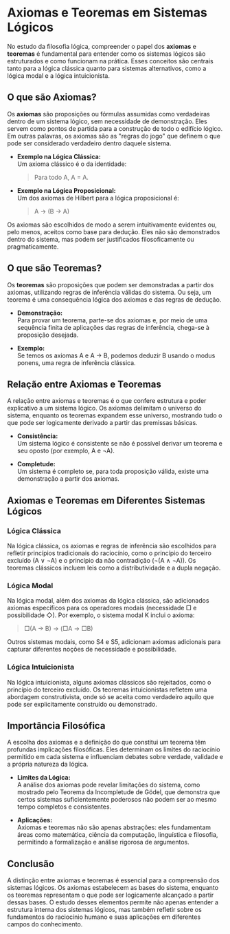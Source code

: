 # Axiomas e Teoremas em Sistemas Lógicos

No estudo da filosofia lógica, compreender o papel dos **axiomas** e **teoremas** é fundamental para entender como os sistemas lógicos são estruturados e como funcionam na prática. Esses conceitos são centrais tanto para a lógica clássica quanto para sistemas alternativos, como a lógica modal e a lógica intuicionista.

## O que são Axiomas?

Os **axiomas** são proposições ou fórmulas assumidas como verdadeiras dentro de um sistema lógico, sem necessidade de demonstração. Eles servem como pontos de partida para a construção de todo o edifício lógico. Em outras palavras, os axiomas são as "regras do jogo" que definem o que pode ser considerado verdadeiro dentro daquele sistema.

- **Exemplo na Lógica Clássica:**  
  Um axioma clássico é o da identidade:  
  > Para todo A, A = A.

- **Exemplo na Lógica Proposicional:**  
  Um dos axiomas de Hilbert para a lógica proposicional é:  
  > A → (B → A)

Os axiomas são escolhidos de modo a serem intuitivamente evidentes ou, pelo menos, aceitos como base para dedução. Eles não são demonstrados dentro do sistema, mas podem ser justificados filosoficamente ou pragmaticamente.

## O que são Teoremas?

Os **teoremas** são proposições que podem ser demonstradas a partir dos axiomas, utilizando regras de inferência válidas do sistema. Ou seja, um teorema é uma consequência lógica dos axiomas e das regras de dedução.

- **Demonstração:**  
  Para provar um teorema, parte-se dos axiomas e, por meio de uma sequência finita de aplicações das regras de inferência, chega-se à proposição desejada.

- **Exemplo:**  
  Se temos os axiomas A e A → B, podemos deduzir B usando o modus ponens, uma regra de inferência clássica.

## Relação entre Axiomas e Teoremas

A relação entre axiomas e teoremas é o que confere estrutura e poder explicativo a um sistema lógico. Os axiomas delimitam o universo do sistema, enquanto os teoremas expandem esse universo, mostrando tudo o que pode ser logicamente derivado a partir das premissas básicas.

- **Consistência:**  
  Um sistema lógico é consistente se não é possível derivar um teorema e seu oposto (por exemplo, A e ¬A).

- **Completude:**  
  Um sistema é completo se, para toda proposição válida, existe uma demonstração a partir dos axiomas.

## Axiomas e Teoremas em Diferentes Sistemas Lógicos

### Lógica Clássica

Na lógica clássica, os axiomas e regras de inferência são escolhidos para refletir princípios tradicionais do raciocínio, como o princípio do terceiro excluído (A ∨ ¬A) e o princípio da não contradição (¬(A ∧ ¬A)). Os teoremas clássicos incluem leis como a distributividade e a dupla negação.

### Lógica Modal

Na lógica modal, além dos axiomas da lógica clássica, são adicionados axiomas específicos para os operadores modais (necessidade □ e possibilidade ◇). Por exemplo, o sistema modal K inclui o axioma:  
> □(A → B) → (□A → □B)

Outros sistemas modais, como S4 e S5, adicionam axiomas adicionais para capturar diferentes noções de necessidade e possibilidade.

### Lógica Intuicionista

Na lógica intuicionista, alguns axiomas clássicos são rejeitados, como o princípio do terceiro excluído. Os teoremas intuicionistas refletem uma abordagem construtivista, onde só se aceita como verdadeiro aquilo que pode ser explicitamente construído ou demonstrado.

## Importância Filosófica

A escolha dos axiomas e a definição do que constitui um teorema têm profundas implicações filosóficas. Eles determinam os limites do raciocínio permitido em cada sistema e influenciam debates sobre verdade, validade e a própria natureza da lógica.

- **Limites da Lógica:**  
  A análise dos axiomas pode revelar limitações do sistema, como mostrado pelo Teorema da Incompletude de Gödel, que demonstra que certos sistemas suficientemente poderosos não podem ser ao mesmo tempo completos e consistentes.

- **Aplicações:**  
  Axiomas e teoremas não são apenas abstrações: eles fundamentam áreas como matemática, ciência da computação, linguística e filosofia, permitindo a formalização e análise rigorosa de argumentos.

## Conclusão

A distinção entre axiomas e teoremas é essencial para a compreensão dos sistemas lógicos. Os axiomas estabelecem as bases do sistema, enquanto os teoremas representam o que pode ser logicamente alcançado a partir dessas bases. O estudo desses elementos permite não apenas entender a estrutura interna dos sistemas lógicos, mas também refletir sobre os fundamentos do raciocínio humano e suas aplicações em diferentes campos do conhecimento.